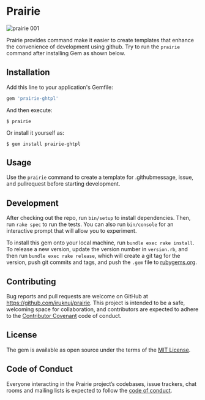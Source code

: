 # Prairie

![prairie 001](https://user-images.githubusercontent.com/33862939/68557759-26b2e180-047a-11ea-81c9-ab1e12c3b452.png)

Prairie provides command make it easier to create templates that enhance the convenience of development using github.
Try to run the `prairie` command after installing Gem as shown below.

## Installation

Add this line to your application's Gemfile:

```ruby
gem 'prairie-ghtpl'
```

And then execute:

    $ prairie

Or install it yourself as:

    $ gem install prairie-ghtpl

## Usage

Use the `prairie` command to create a template for .githubmessage, issue, and pullrequest before starting development.

## Development

After checking out the repo, run `bin/setup` to install dependencies. Then, run `rake spec` to run the tests. You can also run `bin/console` for an interactive prompt that will allow you to experiment.

To install this gem onto your local machine, run `bundle exec rake install`. To release a new version, update the version number in `version.rb`, and then run `bundle exec rake release`, which will create a git tag for the version, push git commits and tags, and push the `.gem` file to [rubygems.org](https://rubygems.org).

## Contributing

Bug reports and pull requests are welcome on GitHub at https://github.com/iruknuj/prairie. This project is intended to be a safe, welcoming space for collaboration, and contributors are expected to adhere to the [Contributor Covenant](http://contributor-covenant.org) code of conduct.

## License

The gem is available as open source under the terms of the [MIT License](https://opensource.org/licenses/MIT).

## Code of Conduct

Everyone interacting in the Prairie project’s codebases, issue trackers, chat rooms and mailing lists is expected to follow the [code of conduct](https://github.com/[USERNAME]/prairie/blob/master/CODE_OF_CONDUCT.md).
